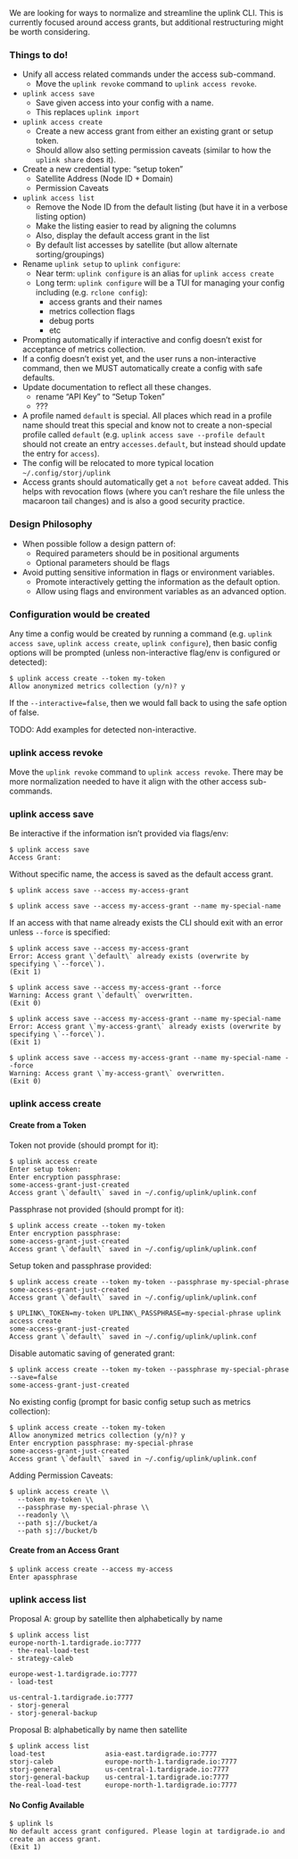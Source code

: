 We are looking for ways to normalize and streamline the uplink CLI. This is currently focused around access grants, but additional restructuring might be worth considering.

### Things to do!

*   Unify all access related commands under the access sub-command.
    *   Move the `uplink revoke` command to `uplink access revoke`.
*   `uplink access save`
    *   Save given access into your config with a name.
    *   This replaces `uplink import`
*   `uplink access create`
    *   Create a new access grant from either an existing grant or setup token.
    *   Should allow also setting permission caveats (similar to how the `uplink share` does it).
*   Create a new credential type: “setup token”
    *   Satellite Address (Node ID + Domain)
    *   Permission Caveats
*   `uplink access list`
    *   Remove the Node ID from the default listing (but have it in a verbose listing option)
    *   Make the listing easier to read by aligning the columns
    *   Also, display the default access grant in the list
    *   By default list accesses by satellite (but allow alternate sorting/groupings)
*   Rename `uplink setup` to `uplink configure`:
    *   Near term: `uplink configure` is an alias for `uplink access create`
    *   Long term: `uplink configure` will be a TUI for managing your config including (e.g. `rclone config`):
        *   access grants and their names
        *   metrics collection flags
        *   debug ports
        *   etc
*   Prompting automatically if interactive and config doesn’t exist for acceptance of metrics collection.
*   If a config doesn’t exist yet, and the user runs a non-interactive command, then we MUST automatically create a config with safe defaults.
*   Update documentation to reflect all these changes.
    *   rename “API Key” to “Setup Token”
    *   ???
*   A profile named `default` is special. All places which read in a profile name should treat this special and know not to create a non-special profile called `default` (e.g. `uplink access save --profile default` should not create an entry `accesses.default`, but instead should update the entry for `access`).
*   The config will be relocated to more typical location `~/.config/storj/uplink`    
*   Access grants should automatically get a `not before` caveat added. This helps with revocation flows (where you can’t reshare the file unless the macaroon tail changes) and is also a good security practice.

### Design Philosophy

*   When possible follow a design pattern of:
    *   Required parameters should be in positional arguments
    *   Optional parameters should be flags
*   Avoid putting sensitive information in flags or environment variables.
    *   Promote interactively getting the information as the default option.
    *   Allow using flags and environment variables as an advanced option.
        

### Configuration would be created

Any time a config would be created by running a command (e.g. `uplink access save`, `uplink access create`, `uplink configure`), then basic config options will be prompted (unless non-interactive flag/env is configured or detected):

``` 
$ uplink access create --token my-token
Allow anonymized metrics collection (y/n)? y 
```

If the `--interactive=false`, then we would fall back to using the safe option of false.

TODO: Add examples for detected non-interactive.

### uplink access revoke

Move the `uplink revoke` command to `uplink access revoke`. There may be more normalization needed to have it align with the other access sub-commands.

### uplink access save

Be interactive if the information isn’t provided via flags/env:

``` 
$ uplink access save
Access Grant:
``` 

Without specific name, the access is saved as the default access grant.

``` 
$ uplink access save --access my-access-grant
``` 

``` 
$ uplink access save --access my-access-grant --name my-special-name
``` 

If an access with that name already exists the CLI should exit with an error unless `--force` is specified:

``` 
$ uplink access save --access my-access-grant
Error: Access grant \`default\` already exists (overwrite by specifying \`--force\`).
(Exit 1)
``` 

``` 
$ uplink access save --access my-access-grant --force
Warning: Access grant \`default\` overwritten.
(Exit 0)
``` 

``` 
$ uplink access save --access my-access-grant --name my-special-name
Error: Access grant \`my-access-grant\` already exists (overwrite by specifying \`--force\`).
(Exit 1)
``` 

``` 
$ uplink access save --access my-access-grant --name my-special-name --force
Warning: Access grant \`my-access-grant\` overwritten.
(Exit 0)
``` 

### uplink access create

#### Create from a Token

Token not provide (should prompt for it):

``` 
$ uplink access create
Enter setup token:
Enter encryption passphrase:
some-access-grant-just-created
Access grant \`default\` saved in ~/.config/uplink/uplink.conf
``` 

Passphrase not provided (should prompt for it):

``` 
$ uplink access create --token my-token
Enter encryption passphrase:
some-access-grant-just-created
Access grant \`default\` saved in ~/.config/uplink/uplink.conf
``` 

Setup token and passphrase provided:

``` 
$ uplink access create --token my-token --passphrase my-special-phrase
some-access-grant-just-created
Access grant \`default\` saved in ~/.config/uplink/uplink.conf
``` 

``` 
$ UPLINK\_TOKEN=my-token UPLINK\_PASSPHRASE=my-special-phrase uplink access create
some-access-grant-just-created
Access grant \`default\` saved in ~/.config/uplink/uplink.conf
``` 

Disable automatic saving of generated grant:

``` 
$ uplink access create --token my-token --passphrase my-special-phrase --save=false
some-access-grant-just-created
``` 

No existing config (prompt for basic config setup such as metrics collection):

``` 
$ uplink access create --token my-token
Allow anonymized metrics collection (y/n)? y
Enter encryption passphrase: my-special-phrase
some-access-grant-just-created
Access grant \`default\` saved in ~/.config/uplink/uplink.conf
``` 

Adding Permission Caveats:

``` 
$ uplink access create \\
  --token my-token \\
  --passphrase my-special-phrase \\
  --readonly \\
  --path sj://bucket/a
  --path sj://bucket/b
``` 

#### Create from an Access Grant

``` 
$ uplink access create --access my-access
Enter apassphrase
``` 


### uplink access list

Proposal A: group by satellite then alphabetically by name

``` 
$ uplink access list
europe-north-1.tardigrade.io:7777
- the-real-load-test
- strategy-caleb

europe-west-1.tardigrade.io:7777
- load-test

us-central-1.tardigrade.io:7777
- storj-general
- storj-general-backup
``` 

Proposal B: alphabetically by name then satellite

``` 
$ uplink access list
load-test               asia-east.tardigrade.io:7777
storj-caleb             europe-north-1.tardigrade.io:7777
storj-general           us-central-1.tardigrade.io:7777
storj-general-backup    us-central-1.tardigrade.io:7777
the-real-load-test      europe-north-1.tardigrade.io:7777
``` 

#### No Config Available

```
$ uplink ls
No default access grant configured. Please login at tardigrade.io and
create an access grant.
(Exit 1)
```
